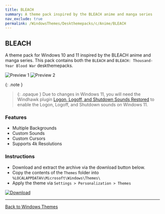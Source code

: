 ```yaml
---
title: BLEACH
summary: A theme pack inspired by the BLEACH anime and manga series
nav_exclude: true
permalink: /WindowsThemes/Deskthemepacks/c/Anime/BLEACH
---
```


## BLEACH

A theme pack for Windows 10 and 11 inspired by the BLEACH anime and manga series. This pack contains both the `BLEACH` and `BLEACH: Thousand-Year Blood War` deskthemepacks.

![Preview 1](https://gitlab.com/the-back-room/deskthemepacks/sfw/bleach/-/raw/main/Extras/Preview.bmp)
![Preview 2](https://gitlab.com/the-back-room/deskthemepacks/sfw/bleach/-/raw/main/Extras/Preview-2.bmp)

{: .note }
> {: .opaque }
> Due to changes in Windows 11, you will need the Windhawk plugin [Logon, Logoff, and Shutdown Sounds Restored](https://windhawk.net/mods/logon-logoff-shutdown-sounds) to enable the Logon, Logoff, and Shutdown sounds on Windows 11.

### Features

- Multiple Backgrounds
- Custom Sounds
- Custom Cursors
- Supports 4k Resolutions

### Instructions

- Download and extract the archive via the download button below.
- Copy the contents of the `Themes` folder into `%LOCALAPPDATA%\Microsoft\Windows\Themes\`
- Apply the theme via `Settings > Personalization > Themes`

[![Download](https://img.shields.io/badge/Download-black?style=for-the-badge&logo=gitlab&logoColor=white&logoSize=auto&labelColor=red&color=black&cacheSeconds=3600)](https://gitlab.com/the-back-room/deskthemepacks/sfw/bleach/-/archive/main/bleach-main.zip)

---

<a href="/WindowsThemes" class="btn btn--secondary btn--sm">Back to Windows Themes</a>